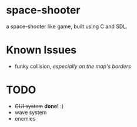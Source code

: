 # space-shooter
a space-shooter like game, built using C and SDL.

# Known Issues
* funky collision, _especially on the map's borders_

# TODO
* ~~GUI system~~ __done!__ :)
* wave system
* enemies
